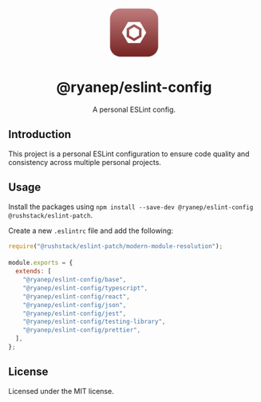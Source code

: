 <p align="center">
  <img width=100 height=100 alt="Screenshot" src="docs/icon.svg">
</p>
<div align="center">
  <h1>@ryanep/eslint-config</h1>
  <p>A personal ESLint config.</p>
</div>

## Introduction

This project is a personal ESLint configuration to ensure code quality and consistency across multiple personal projects.

## Usage

Install the packages using `npm install --save-dev @ryanep/eslint-config @rushstack/eslint-patch`.

Create a new `.eslintrc` file and add the following:

```javascript
require("@rushstack/eslint-patch/modern-module-resolution");

module.exports = {
  extends: [
    "@ryanep/eslint-config/base",
    "@ryanep/eslint-config/typescript",
    "@ryanep/eslint-config/react",
    "@ryanep/eslint-config/json",
    "@ryanep/eslint-config/jest",
    "@ryanep/eslint-config/testing-library",
    "@ryanep/eslint-config/prettier",
  ],
};
```

## License

Licensed under the MIT license.

